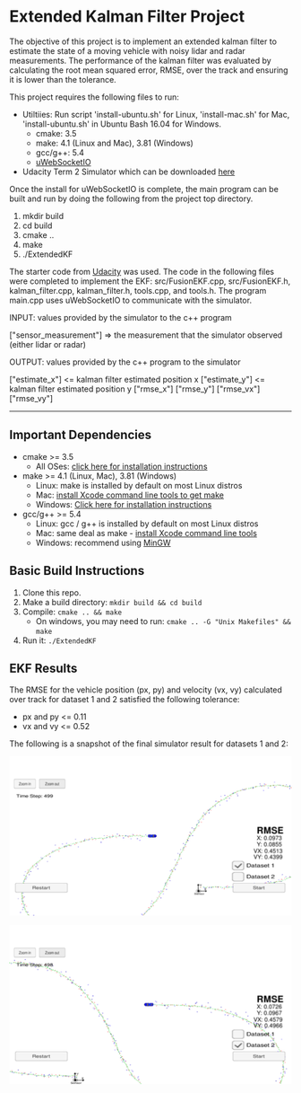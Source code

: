 # Extended Kalman Filter Project

The objective of this project is to implement an extended kalman filter to estimate the state of a moving vehicle with noisy lidar and radar measurements. The performance of the kalman filter was evaluated by calculating the root mean squared error, RMSE, over the track and ensuring it is lower than the tolerance.

[//]: # (Image References)
[image1]: ./Pictures/Results-DS1
[image2]: ./Pictures/Results-DS2

This project requires the following files to run:
* Utiltiies: Run script 'install-ubuntu.sh' for Linux, 'install-mac.sh' for Mac, 'install-ubuntu.sh' in Ubuntu Bash 16.04 for Windows.
  * cmake: 3.5
  * make: 4.1 (Linux and Mac), 3.81 (Windows)
  * gcc/g++: 5.4
  * [uWebSocketIO](https://github.com/uNetworking/uWebSockets)
* Udacity Term 2 Simulator which can be downloaded [here](https://github.com/udacity/self-driving-car-sim/releases)

Once the install for uWebSocketIO is complete, the main program can be built and run by doing the following from the project top directory.

1. mkdir build
2. cd build
3. cmake ..
4. make
5. ./ExtendedKF

The starter code from [Udacity](https://github.com/udacity/CarND-Extended-Kalman-Filter-Project) was used. The code in the following files were completed to implement the EKF: src/FusionEKF.cpp, src/FusionEKF.h, kalman_filter.cpp, kalman_filter.h, tools.cpp, and tools.h. The program main.cpp uses uWebSocketIO to communicate with the simulator.

INPUT: values provided by the simulator to the c++ program

["sensor_measurement"] => the measurement that the simulator observed (either lidar or radar)


OUTPUT: values provided by the c++ program to the simulator

["estimate_x"] <= kalman filter estimated position x
["estimate_y"] <= kalman filter estimated position y
["rmse_x"]
["rmse_y"]
["rmse_vx"]
["rmse_vy"]

---

## Important Dependencies

* cmake >= 3.5
  * All OSes: [click here for installation instructions](https://cmake.org/install/)
* make >= 4.1 (Linux, Mac), 3.81 (Windows)
  * Linux: make is installed by default on most Linux distros
  * Mac: [install Xcode command line tools to get make](https://developer.apple.com/xcode/features/)
  * Windows: [Click here for installation instructions](http://gnuwin32.sourceforge.net/packages/make.htm)
* gcc/g++ >= 5.4
  * Linux: gcc / g++ is installed by default on most Linux distros
  * Mac: same deal as make - [install Xcode command line tools](https://developer.apple.com/xcode/features/)
  * Windows: recommend using [MinGW](http://www.mingw.org/)

## Basic Build Instructions

1. Clone this repo.
2. Make a build directory: `mkdir build && cd build`
3. Compile: `cmake .. && make` 
   * On windows, you may need to run: `cmake .. -G "Unix Makefiles" && make`
4. Run it: `./ExtendedKF `

## EKF Results

The RMSE for the vehicle position (px, py) and velocity (vx, vy) calculated over track for dataset 1 and 2 satisfied the following tolerance:
* px and py <= 0.11
* vx and vy <= 0.52

The following is a snapshot of the final simulator result for datasets 1 and 2:

![Result-Dataset1][image1]

![Result-Dataset2][image2]
